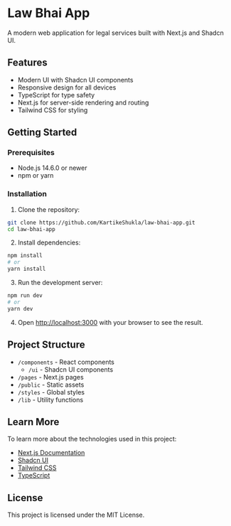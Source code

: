 # Law Bhai App

A modern web application for legal services built with Next.js and Shadcn UI.

## Features

- Modern UI with Shadcn UI components
- Responsive design for all devices
- TypeScript for type safety
- Next.js for server-side rendering and routing
- Tailwind CSS for styling

## Getting Started

### Prerequisites

- Node.js 14.6.0 or newer
- npm or yarn

### Installation

1. Clone the repository:

```bash
git clone https://github.com/KartikeShukla/law-bhai-app.git
cd law-bhai-app
```

2. Install dependencies:

```bash
npm install
# or
yarn install
```

3. Run the development server:

```bash
npm run dev
# or
yarn dev
```

4. Open [http://localhost:3000](http://localhost:3000) with your browser to see the result.

## Project Structure

- `/components` - React components
  - `/ui` - Shadcn UI components
- `/pages` - Next.js pages
- `/public` - Static assets
- `/styles` - Global styles
- `/lib` - Utility functions

## Learn More

To learn more about the technologies used in this project:

- [Next.js Documentation](https://nextjs.org/docs)
- [Shadcn UI](https://ui.shadcn.com)
- [Tailwind CSS](https://tailwindcss.com/docs)
- [TypeScript](https://www.typescriptlang.org/docs)

## License

This project is licensed under the MIT License.